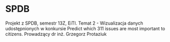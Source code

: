 SPDB
====

Projekt z SPDB, semestr 13Z, EiTI. Temat 2 - Wizualizacja danych udostępnionych w konkursie Predict which 311 issues are most important to citizens. Prowadzący dr inż. Grzegorz Protaziuk
